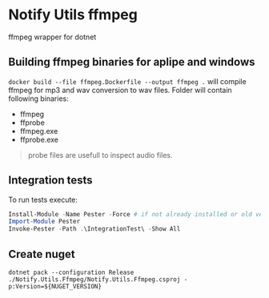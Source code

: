 # Notify Utils ffmpeg

ffmpeg wrapper for dotnet

## Building ffmpeg binaries for aplipe and windows
`docker build --file ffmpeg.Dockerfile --output ffmpeg .` will compile ffmpeg for mp3 and wav conversion to wav files. Folder will contain following binaries:
* ffmpeg
* ffprobe
* ffmpeg.exe
* ffprobe.exe

> probe files are usefull to inspect audio files.

## Integration tests
To run tests execute:
```powershell
Install-Module -Name Pester -Force # if not already installed or old version
Import-Module Pester
Invoke-Pester -Path .\IntegrationTest\ -Show All
```

## Create nuget
`dotnet pack --configuration Release ./Notify.Utils.Ffmpeg/Notify.Utils.Ffmpeg.csproj -p:Version=${NUGET_VERSION}`
